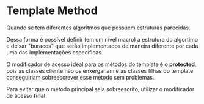 # Template Method

Quando se tem diferentes algoritmos que possuem estruturas parecidas.

Dessa forma é possível definir (em um nível macro) a estrutura do algortimo e deixar "buracos" que serão implementados de maneira diferente por cada uma das implementações específicas.

O modificador de acesso ideal para os métodos do template é o **protected**, pois as classes cliente não os enxergariam e as classes filhas do template conseguiriam sobreescrever esse método sem problemas.

Para evitar que o método principal seja sobreescrito, utilizar o modificador de acesso **final**.